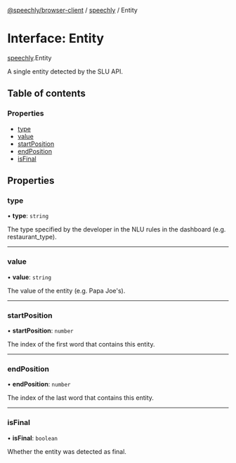 [@speechly/browser-client](../README.md) / [speechly](../modules/speechly.md) / Entity

# Interface: Entity

[speechly](../modules/speechly.md).Entity

A single entity detected by the SLU API.

## Table of contents

### Properties

- [type](speechly.Entity.md#type)
- [value](speechly.Entity.md#value)
- [startPosition](speechly.Entity.md#startposition)
- [endPosition](speechly.Entity.md#endposition)
- [isFinal](speechly.Entity.md#isfinal)

## Properties

### type

• **type**: `string`

The type specified by the developer in the NLU rules in the dashboard (e.g. restaurant_type).

___

### value

• **value**: `string`

The value of the entity (e.g. Papa Joe's).

___

### startPosition

• **startPosition**: `number`

The index of the first word that contains this entity.

___

### endPosition

• **endPosition**: `number`

The index of the last word that contains this entity.

___

### isFinal

• **isFinal**: `boolean`

Whether the entity was detected as final.
